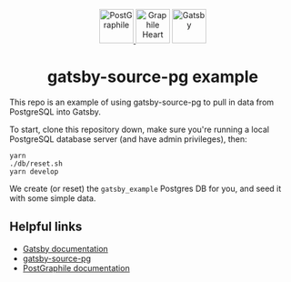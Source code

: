 <p align="center">
  <a href="https://www.graphile.org/postgraphile/">
    <img alt="PostGraphile" src="https://www.graphile.org/images/postgraphile.optimized.svg" width="60" />
  </a>
  <img alt="Graphile Heart" src="https://www.graphile.org/images/graphile.optimized.svg" width="60" />
  <a href="https://www.gatsbyjs.org">
    <img alt="Gatsby" src="https://www.gatsbyjs.org/monogram.svg" width="60" />
  </a>
</p>

<h1 align="center">
  gatsby-source-pg example
</h1>

This repo is an example of using gatsby-source-pg to pull in data from PostgreSQL into Gatsby.

To start, clone this repository down, make sure you're running a local
PostgreSQL database server (and have admin privileges), then:

```
yarn
./db/reset.sh
yarn develop
```

We create (or reset) the `gatsby_example` Postgres DB for you, and seed it with some simple data.

## Helpful links

- [Gatsby documentation](https://www.gatsbyjs.org/)
- [gatsby-source-pg](https://github.com/graphile/gatsby-source-pg/)
- [PostGraphile documentation](https://www.graphile.org/postgraphile/)
